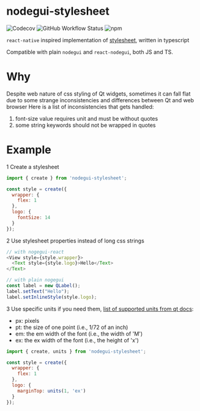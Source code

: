 # nodegui-stylesheet
![Codecov](https://img.shields.io/codecov/c/github/Solant/nodegui-stylesheet?style=flat-square)
![GitHub Workflow Status](https://img.shields.io/github/workflow/status/Solant/nodegui-stylesheet/Build?style=flat-square)
![npm](https://img.shields.io/npm/v/nodegui-stylesheet?style=flat-square)

`react-native` inspired implementation of [stylesheet](https://facebook.github.io/react-native/docs/stylesheet), written in typescript

Compatible with plain `nodegui` and `react-nodegui`, both JS and TS.

# Why 
Despite web nature of css styling of Qt widgets, sometimes it can fall flat due to some strange inconsistencies and differences between Qt and web browser 
Here is a list of inconsistencies that gets handled: 
1. font-size value requires unit and must be without quotes
2. some string keywords should not be wrapped in quotes

# Example

1 Create a stylesheet

```javascript
import { create } from 'nodegui-stylesheet';

const style = create({
  wrapper: {
    flex: 1
  },
  logo: {
    fontSize: 14
  }
});
```

2 Use stylesheet properties instead of long css strings
```typescript jsx
// with nogegui-react
<View style={style.wrapper}>
  <Text style={style.logo}>Hello</Text>
</Text>
```

```javascript
// with plain nogegui
const label = new QLabel();
label.setText("Hello");
label.setInlineStyle(style.logo);
```

3 Use specific units if you need them, [list of supported units from qt docs](https://doc.qt.io/qt-5/stylesheet-reference.html#length):

- px: pixels
- pt: the size of one point (i.e., 1/72 of an inch)
- em: the em width of the font (i.e., the width of 'M')
- ex: the ex width of the font (i.e., the height of 'x')

```javascript
import { create, units } from 'nodegui-stylesheet';

const style = create({
  wrapper: {
    flex: 1
  },
  logo: {
    marginTop: units(1, 'ex')
  }
});
```
